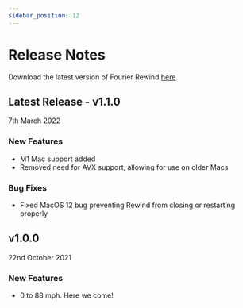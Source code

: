```yaml
---
sidebar_position: 12
---
```


# Release Notes

Download the latest version of Fourier Rewind [here](https://fourieraudio.com/support).

## Latest Release - v1.1.0
7th March 2022

### New Features
* M1 Mac support added
* Removed need for AVX support, allowing for use on older Macs

### Bug Fixes
* Fixed MacOS 12 bug preventing Rewind from closing or restarting properly

## v1.0.0
22nd October 2021
### New Features
* 0 to 88 mph. Here we come!
